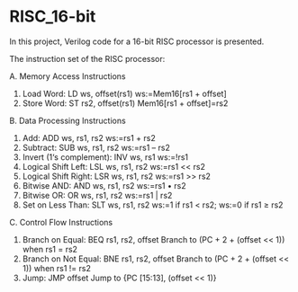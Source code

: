 # RISC_16-bit

In this project, Verilog code for a 16-bit RISC processor is presented. 


The instruction set of the RISC processor:

A. Memory Access Instructions
  1. Load Word:
               LD ws, offset(rs1) ws:=Mem16[rs1 + offset]
  2. Store Word:
               ST rs2, offset(rs1) Mem16[rs1 + offset]=rs2

B. Data Processing Instructions
  1. Add:
               ADD ws, rs1, rs2 ws:=rs1 + rs2
  2. Subtract:
               SUB ws, rs1, rs2 ws:=rs1 – rs2
  3. Invert (1‘s complement):
               INV ws, rs1 ws:=!rs1
  4. Logical Shift Left:
               LSL ws, rs1, rs2 ws:=rs1 << rs2
  5. Logical Shift Right:
               LSR ws, rs1, rs2 ws:=rs1 >> rs2
  6. Bitwise AND:
               AND ws, rs1, rs2 ws:=rs1 • rs2
  7. Bitwise OR:
              OR ws, rs1, rs2 ws:=rs1 | rs2
  8. Set on Less Than:
             SLT ws, rs1, rs2 ws:=1 if rs1 < rs2; ws:=0 if rs1 ≥ rs2

C. Control Flow Instructions
  1. Branch on Equal:
               BEQ rs1, rs2, offset
               Branch to (PC + 2 + (offset << 1)) when rs1 = rs2
  2. Branch on Not Equal:
              BNE rs1, rs2, offset
              Branch to (PC + 2 + (offset << 1)) when rs1 != rs2
  3. Jump: JMP offset Jump to {PC [15:13], (offset << 1)}
